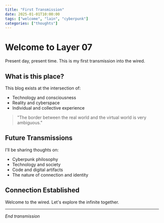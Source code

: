 ```yaml
---
title: "First Transmission"
date: 2025-01-01T10:00:00
tags: ["welcome", "lain", "cyberpunk"]
categories: ["thoughts"]
---
```


# Welcome to Layer 07

Present day, present time. This is my first transmission into the wired.

## What is this place?

This blog exists at the intersection of:
- Technology and consciousness
- Reality and cyberspace  
- Individual and collective experience

> "The border between the real world and the virtual world is very ambiguous."

## Future Transmissions

I'll be sharing thoughts on:
- Cyberpunk philosophy
- Technology and society
- Code and digital artifacts
- The nature of connection and identity

## Connection Established

Welcome to the wired. Let's explore the infinite together.

---

*End transmission*
